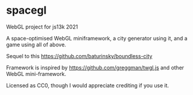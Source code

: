 # spacegl
WebGL project for js13k 2021

A space-optimised WebGL miniframework, a city generator using it, and a game using all of above.

Sequel to this https://github.com/baturinsky/boundless-city

Framework is inspired by https://github.com/greggman/twgl.js and other WebGL mini-framework.

Licensed as CC0, though I would appreciate crediting if you use it.